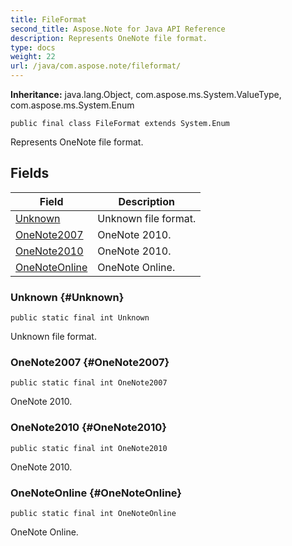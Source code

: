 ```yaml
---
title: FileFormat
second_title: Aspose.Note for Java API Reference
description: Represents OneNote file format.
type: docs
weight: 22
url: /java/com.aspose.note/fileformat/
---
```


**Inheritance:**
java.lang.Object, com.aspose.ms.System.ValueType, com.aspose.ms.System.Enum
```
public final class FileFormat extends System.Enum
```

Represents OneNote file format.
## Fields

| Field | Description |
| --- | --- |
| [Unknown](#Unknown) | Unknown file format. |
| [OneNote2007](#OneNote2007) | OneNote 2010. |
| [OneNote2010](#OneNote2010) | OneNote 2010. |
| [OneNoteOnline](#OneNoteOnline) | OneNote Online. |
### Unknown {#Unknown}
```
public static final int Unknown
```


Unknown file format.

### OneNote2007 {#OneNote2007}
```
public static final int OneNote2007
```


OneNote 2010.

### OneNote2010 {#OneNote2010}
```
public static final int OneNote2010
```


OneNote 2010.

### OneNoteOnline {#OneNoteOnline}
```
public static final int OneNoteOnline
```


OneNote Online.

